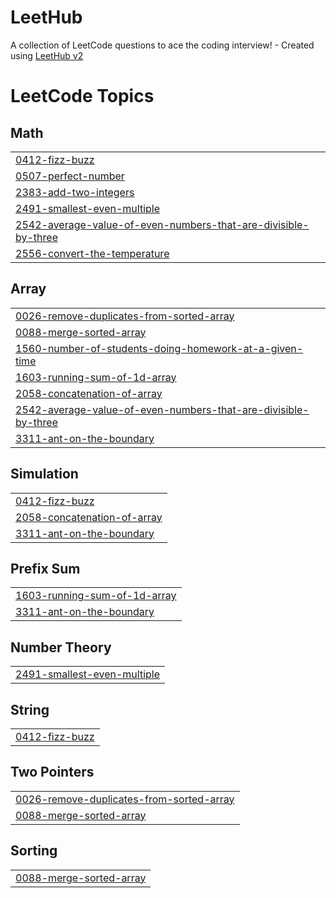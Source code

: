 # LeetHub
A collection of LeetCode questions to ace the coding interview! - Created using [LeetHub v2](https://github.com/arunbhardwaj/LeetHub-2.0)

<!---LeetCode Topics Start-->
# LeetCode Topics
## Math
|  |
| ------- |
| [0412-fizz-buzz](https://github.com/Chinchina29/LeetHub/tree/master/0412-fizz-buzz) |
| [0507-perfect-number](https://github.com/Chinchina29/LeetHub/tree/master/0507-perfect-number) |
| [2383-add-two-integers](https://github.com/Chinchina29/LeetHub/tree/master/2383-add-two-integers) |
| [2491-smallest-even-multiple](https://github.com/Chinchina29/LeetHub/tree/master/2491-smallest-even-multiple) |
| [2542-average-value-of-even-numbers-that-are-divisible-by-three](https://github.com/Chinchina29/LeetHub/tree/master/2542-average-value-of-even-numbers-that-are-divisible-by-three) |
| [2556-convert-the-temperature](https://github.com/Chinchina29/LeetHub/tree/master/2556-convert-the-temperature) |
## Array
|  |
| ------- |
| [0026-remove-duplicates-from-sorted-array](https://github.com/Chinchina29/LeetHub/tree/master/0026-remove-duplicates-from-sorted-array) |
| [0088-merge-sorted-array](https://github.com/Chinchina29/LeetHub/tree/master/0088-merge-sorted-array) |
| [1560-number-of-students-doing-homework-at-a-given-time](https://github.com/Chinchina29/LeetHub/tree/master/1560-number-of-students-doing-homework-at-a-given-time) |
| [1603-running-sum-of-1d-array](https://github.com/Chinchina29/LeetHub/tree/master/1603-running-sum-of-1d-array) |
| [2058-concatenation-of-array](https://github.com/Chinchina29/LeetHub/tree/master/2058-concatenation-of-array) |
| [2542-average-value-of-even-numbers-that-are-divisible-by-three](https://github.com/Chinchina29/LeetHub/tree/master/2542-average-value-of-even-numbers-that-are-divisible-by-three) |
| [3311-ant-on-the-boundary](https://github.com/Chinchina29/LeetHub/tree/master/3311-ant-on-the-boundary) |
## Simulation
|  |
| ------- |
| [0412-fizz-buzz](https://github.com/Chinchina29/LeetHub/tree/master/0412-fizz-buzz) |
| [2058-concatenation-of-array](https://github.com/Chinchina29/LeetHub/tree/master/2058-concatenation-of-array) |
| [3311-ant-on-the-boundary](https://github.com/Chinchina29/LeetHub/tree/master/3311-ant-on-the-boundary) |
## Prefix Sum
|  |
| ------- |
| [1603-running-sum-of-1d-array](https://github.com/Chinchina29/LeetHub/tree/master/1603-running-sum-of-1d-array) |
| [3311-ant-on-the-boundary](https://github.com/Chinchina29/LeetHub/tree/master/3311-ant-on-the-boundary) |
## Number Theory
|  |
| ------- |
| [2491-smallest-even-multiple](https://github.com/Chinchina29/LeetHub/tree/master/2491-smallest-even-multiple) |
## String
|  |
| ------- |
| [0412-fizz-buzz](https://github.com/Chinchina29/LeetHub/tree/master/0412-fizz-buzz) |
## Two Pointers
|  |
| ------- |
| [0026-remove-duplicates-from-sorted-array](https://github.com/Chinchina29/LeetHub/tree/master/0026-remove-duplicates-from-sorted-array) |
| [0088-merge-sorted-array](https://github.com/Chinchina29/LeetHub/tree/master/0088-merge-sorted-array) |
## Sorting
|  |
| ------- |
| [0088-merge-sorted-array](https://github.com/Chinchina29/LeetHub/tree/master/0088-merge-sorted-array) |
<!---LeetCode Topics End-->